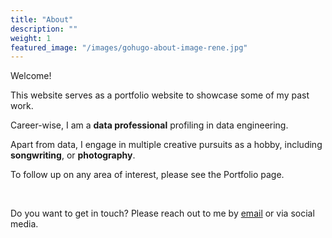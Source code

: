 ```yaml
---
title: "About"
description: ""
weight: 1
featured_image: "/images/gohugo-about-image-rene.jpg"
---
```


Welcome! 

This website serves as a portfolio website to showcase some of my past work. 

Career-wise, I am a **data professional** profiling in data engineering.

Apart from data, I engage in multiple creative pursuits as a hobby, including **songwriting**, or **photography**. 

To follow up on any area of interest, please see the Portfolio page.


&nbsp;

Do you want to get in touch? Please reach out to me by [email](mailto:hlavova.renata@gmail.com) or via social media. 